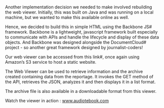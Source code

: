 Another implementation decision we needed to make involved rebuilding the web viewer. Initially, this was built on Java and was running on a local machine, but we wanted to make this available online as well. 

Hence, we decided to build this in simple HTML using the Backbone JS# framework. Backbone is a lightweight, javascript framework built especially to communicate with APIs and handle the lifecycle and display of these data objects. And Backbone was designed alongside the DocumentCloud# project - so another great framework designed by journalist-coders!

Our web viewer can be accessed from this link#, once again using Amazon’s S3 service to host a static website. 


The Web Viewer can be used to retrieve information and the archive created containing data from the reportage. It invokes the GET method of the API, retrieves the JSON, analyzes it and then displays it in a list format.

The archive file is also available in a downloadable format from this viewer. 

Watch the viewer in action : www.audiotebook.com
